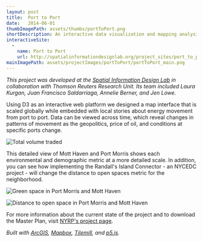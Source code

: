 ```yaml
---
layout: post
title:  Port to Port
date:   2014-06-01
thumbImagePath: assets/thumbs/portToPort.png
shortDescription: An interactive data visualization and mapping analysis of 6 years of oil shipment routes to and from U.S. ports.
interactiveSite:
  - 
    name: Port to Port
    url: http://spatialinformationdesignlab.org/project_sites/port_to_port/
mainImagePath: assets/projectImages/portToPort/portToPort_main.png
---
```

*This project was developed at the [Spatial Information Design Lab](http://spatialinformationdesignlab.org/) in collaboration with Thomson Reuters Research Unit. Its team included Laura Kurgan, Juan Francisco Saldarriaga, Annelie Berner, and Jen Lowe.*

Using D3 as an interactive web platform we designed a map interface that is scaled globally while embedded with local stories about energy movement from port to port. Data can be viewed across time, which reveal changes in patterns of movement as the geopolitics, price of oil, and conditions at specific ports change.

![Total volume traded](../../../assets/projectImages/portToPort/portToPort_03.png)

This detailed view of Mott Haven and Port Morris shows each environmental and demographic metric at a more detailed scale. In addition, you can see how implementing the Randall's Island Connector - an NYCEDC project - will change the distance to open spaces metric for the neighborhood.

![Green space in Port Morris and Mott Haven](../../../assets/projectImages/portToPort/portToPort_06.png)

![Distance to open space in Port Morris and Mott Haven](../../../assets/projectImages/portToPort/portToPort_07.png)

For more information about the current state of the project and to download the Master Plan, visit [NYRP's project page](https://www.nyrp.org/about/programs/the-haven-project/).

*Built with [ArcGIS](https://www.arcgis.com/), [Mapbox](https://www.mapbox.com/), [Tilemill](https://tilemill-project.github.io/tilemill/), and [p5.js](https://p5js.org/).*